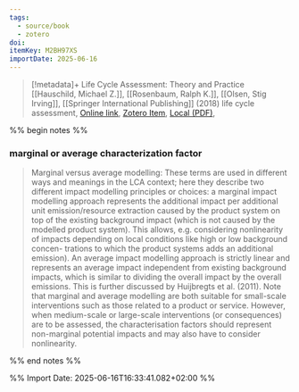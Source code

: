 ```yaml
---
tags:
  - source/book
  - zotero
doi: 
itemKey: M2BH97XS
importDate: 2025-06-16
---
```

>[!metadata]+
> Life Cycle Assessment: Theory and Practice
> [[Hauschild, Michael Z.]], [[Rosenbaum, Ralph K.]], [[Olsen, Stig Irving]], 
> [[Springer International Publishing]] (2018)
> life cycle assessment, 
> [Online link](https://link.springer.com/10.1007/978-3-319-56475-3), [Zotero Item](zotero://select/library/items/M2BH97XS), [Local (PDF)](file://C:/Users/aburg/Documents/references/zotero/storage/4DKAHMHY/Hauschild2018_LifeCycle.pdf), 

%% begin notes %%
### marginal or average characterization factor
>Marginal versus average modelling: These terms are used in different ways and meanings in the LCA context; here they describe two different impact modelling principles or choices: a marginal impact modelling approach represents the additional impact per additional unit emission/resource extraction caused by the product system on top of the existing background impact (which is not caused by the modelled product system). This allows, e.g. considering nonlinearity of impacts depending on local conditions like high or low background concen- trations to which the product systems adds an additional emission). An average impact modelling approach is strictly linear and represents an average impact independent from existing background impacts, which is similar to dividing the overall impact by the overall emissions. This is further discussed by Huijbregts et al. (2011). Note that marginal and average modelling are both suitable for small-scale interventions such as those related to a product or service. However, when medium-scale or large-scale interventions (or consequences) are to be assessed, the characterisation factors should represent non-marginal potential impacts and may also have to consider nonlinearity.

%% end notes %%

%% Import Date: 2025-06-16T16:33:41.082+02:00 %%
